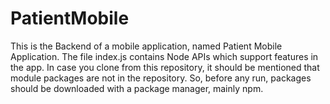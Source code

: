 # PatientMobile

This is the Backend of a mobile application, named Patient Mobile Application. The file index.js contains Node APIs which support features in the app.
In case you clone from this repository, it should be mentioned that module packages are not in the repository. So, before any run, packages should be downloaded with a package manager, mainly npm.
